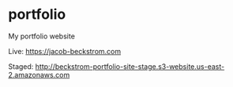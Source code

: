 # portfolio
My portfolio website

Live: https://jacob-beckstrom.com

Staged: http://beckstrom-portfolio-site-stage.s3-website.us-east-2.amazonaws.com
